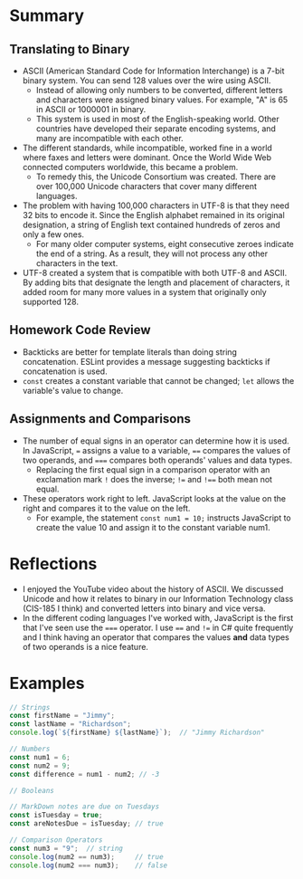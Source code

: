 # Summary

## Translating to Binary
* ASCII (American Standard Code for Information Interchange) is a 7-bit binary system. You can send 128 values over the wire using ASCII.
  * Instead of allowing only numbers to be converted, different letters and characters were assigned binary values. For example, "A" is 65 in ASCII or 1000001 in binary.
  * This system is used in most of the English-speaking world. Other countries have developed their separate encoding systems, and many are incompatible with each other.
* The different standards, while incompatible, worked fine in a world where faxes and letters were dominant. Once the World Wide Web connected computers worldwide, this became a problem.
  * To remedy this, the Unicode Consortium was created. There are over 100,000 Unicode characters that cover many different languages.
* The problem with having 100,000 characters in UTF-8 is that they need 32 bits to encode it. Since the English alphabet remained in its original designation, a string of English text contained hundreds of zeros and only a few ones.
  * For many older computer systems, eight consecutive zeroes indicate the end of a string. As a result, they will not process any other characters in the text.
* UTF-8 created a system that is compatible with both UTF-8 and ASCII. By adding bits that designate the length and placement of characters, it added room for many more values in a system that originally only supported 128.

## Homework Code Review
* Backticks are better for template literals than doing string concatenation. ESLint provides a message suggesting backticks if concatenation is used.
* `const` creates a constant variable that cannot be changed; `let` allows the variable's value to change.

## Assignments and Comparisons
* The number of equal signs in an operator can determine how it is used. In JavaScript, `=` assigns a value to a variable, `==` compares the values of two operands, and `===` compares both operands' values and data types.
  * Replacing the first equal sign in a comparison operator with an exclamation mark `!` does the inverse; `!=` and `!==` both mean not equal.
* These operators work right to left. JavaScript looks at the value on the right and compares it to the value on the left.
  * For example, the statement `const num1 = 10;` instructs JavaScript to create the value 10 and assign it to the constant variable num1.

# Reflections
* I enjoyed the YouTube video about the history of ASCII. We discussed Unicode and how it relates to binary in our Information Technology class (CIS-185 I think) and converted letters into binary and vice versa.
* In the different coding languages I've worked with, JavaScript is the first that I've seen use the `===` operator. I use `==` and `!=` in C# quite frequently and I think having an operator that compares the values **and** data types
  of two operands is a nice feature.

# Examples
```javascript
// Strings
const firstName = "Jimmy";
const lastName = "Richardson";
console.log(`${firstName} ${lastName}`);  // "Jimmy Richardson"

// Numbers
const num1 = 6;
const num2 = 9;
const difference = num1 - num2; // -3

// Booleans

// MarkDown notes are due on Tuesdays
const isTuesday = true;
const areNotesDue = isTuesday; // true

// Comparison Operators
const num3 = "9";  // string
console.log(num2 == num3);     // true
console.log(num2 === num3);    // false
```
